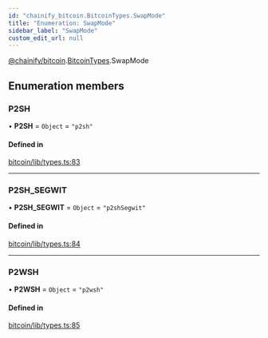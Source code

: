 ```yaml
---
id: "chainify_bitcoin.BitcoinTypes.SwapMode"
title: "Enumeration: SwapMode"
sidebar_label: "SwapMode"
custom_edit_url: null
---
```


[@chainify/bitcoin](../modules/chainify_bitcoin.md).[BitcoinTypes](../namespaces/chainify_bitcoin.BitcoinTypes.md).SwapMode

## Enumeration members

### P2SH

• **P2SH** = `Object` = `"p2sh"`

#### Defined in

[bitcoin/lib/types.ts:83](https://github.com/liquality/chainify/blob/540cfa69/packages/bitcoin/lib/types.ts#L83)

___

### P2SH\_SEGWIT

• **P2SH\_SEGWIT** = `Object` = `"p2shSegwit"`

#### Defined in

[bitcoin/lib/types.ts:84](https://github.com/liquality/chainify/blob/540cfa69/packages/bitcoin/lib/types.ts#L84)

___

### P2WSH

• **P2WSH** = `Object` = `"p2wsh"`

#### Defined in

[bitcoin/lib/types.ts:85](https://github.com/liquality/chainify/blob/540cfa69/packages/bitcoin/lib/types.ts#L85)
